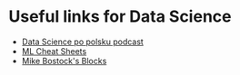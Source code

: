 # Useful links for Data Science

- [Data Science po polsku podcast](https://soundcloud.com/szymon-drejewicz-184766256)
- [ML Cheat Sheets](https://startupsventurecapital.com/essential-cheat-sheets-for-machine-learning-and-deep-learning-researchers-efb6a8ebd2e5?lipi=urn%3Ali%3Apage%3Ad_flagship3_detail_base%3B%2FCzkL6tORqyIjHkYHc0JeQ%3D%3D&lipi=urn%3Ali%3Apage%3Ad_flagship3_profile_view_base_recent_activity_details_all%3BoqzKZYOvSnKVNQBE8xr6kA%3D%3D)
- [Mike Bostock's Blocks](https://bl.ocks.org/mbostock)
